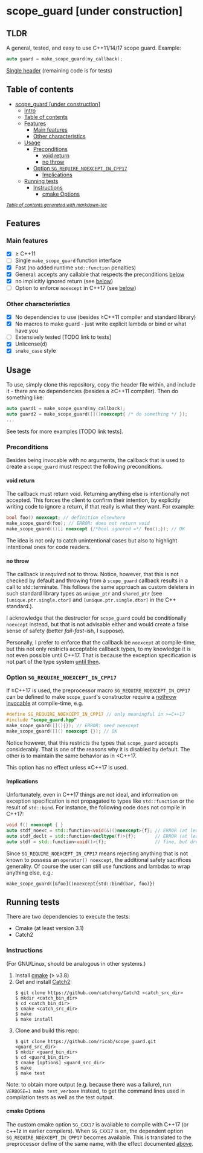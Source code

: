 # scope_guard [under construction]
## TLDR
A general, tested, and easy to use C++11/14/17 scope guard. Example:

```c++
auto guard = make_scope_guard(my_callback);
```

<a href="https://github.com/ricab/scope_guard/blob/master/README.md">Single header</a> (remaining code is for tests)

## Table of contents

- [scope_guard [under construction]](#scope-guard--under-construction-)
  * [Intro](#intro)
  * [Table of contents](#table-of-contents)
  * [Features](#features)
    + [Main features](#main-features)
    + [Other characteristics](#other-characteristics)
  * [Usage](#usage)
    + [Preconditions](#preconditions)
      - [void return](#void-return)
      - [no throw](#no-throw)
    + [Option `SG_REQUIRE_NOEXCEPT_IN_CPP17`](#option--sg-require-noexcept-in-cpp17-)
      - [Implications](#implications)
  * [Running tests](#running-tests)
    + [Instructions](#instructions)
      - [cmake Options](#cmake-options)

<small><i><a href='http://ecotrust-canada.github.io/markdown-toc/'>Table of contents generated with markdown-toc</a></i></small>

## Features

### Main features
- [x] &ge; C++11
- [ ] Single `make_scope_guard` function interface
- [x] Fast (no added runtime `std::function` penalties)
- [x] General: accepts any callable that respects the preconditions
[below](#preconditions)
- [x] no implicitly ignored return (see [below](#void-return))
- [ ] Option to enforce `noexcept` in C++17
(see [below](#option-sg_require_noexcept_in_cpp17))

### Other characteristics
- [x] No dependencies to use (besides &ge;C++11 compiler and standard library)
- [x] No macros to make guard - just write explicit lambda or bind or what have
you
- [ ] Extensively tested [TODO link to tests]
- [x] Unlicense(d)
- [x] `snake_case` style

## Usage
To use,  simply clone this repository, copy the header file within, and include 
it - there are no dependencies (besides a &ge;C++11 compiler). Then do something
like:

```c++
auto guard1 = make_scope_guard(my_callback);
auto guard2 = make_scope_guard([]()noexcept{ /* do something */ });
...
```

See tests for more examples [TODO link tests].

### Preconditions

Besides being invocable with no arguments, the callback that is used to create a `scope_guard` must respect the following preconditions.

#### void return

The callback must return void. Returning anything else is intentionally not
accepted. This forces the client to confirm their intention, by explicitly
writing code to ignore a return, if that really is what they want. For example:

```c++
bool foo() noexcept; // definition elsewhere
make_scope_guard(foo); // ERROR: does not return void
make_scope_guard(()[] noexcept {/*bool ignored =*/ foo();}); // OK
```

The idea is not only to catch unintentional cases but also to highlight
intentional ones for code readers.

#### no throw

The callback _is required_ not to throw. Notice,
however, that this is not checked by default and throwing from a
`scope_guard` callback results in a call to std::terminate. This follows the
same approach as custom deleters in such standard library types as `unique_ptr`
and `shared_ptr` (see `[unique.ptr.single.ctor]` and
`[unique.ptr.single.dtor]` in the C++ standard.).

I acknowledge that the destructor for `scope_guard` could
be conditionally `noexcept` instead, but that is not advisable either and would
create a false sense of safety (better _fail-fast_-ish, I suppose).

Personally, I prefer to enforce that the callback be
`noexcept` at compile-time, but this not only restricts acceptable callback
types, to my knowledge it is not even possible until C++17. That is because the
exception specification is not part of the type system
[until then](http://www.open-std.org/jtc1/sc22/wg21/docs/papers/2015/p0012r1.html).

### Option `SG_REQUIRE_NOEXCEPT_IN_CPP17`

If &ge;C++17 is used, the preprocessor macro
`SG_REQUIRE_NOEXCEPT_IN_CPP17` can be defined to
make `scope_guard`'s constructor require a
[nothrow invocable](http://en.cppreference.com/w/cpp/types/is_invocable)
at compile-time, e.g.

```c++
#define SG_REQUIRE_NOEXCEPT_IN_CPP17 // only meaningful in >=C++17
#include "scope_guard.hpp"
make_scope_guard([](){}); // ERROR: need noexcept
make_scope_guard([]() noexcept {}); // OK
```

Notice however, that this restricts the types that `scope_guard` accepts
considerably. That is one of the reasons why it is disabled by default. The
other is to maintain the same behavior as in &lt;C++17.

This option has no effect unless &ge;C++17 is used.

#### Implications

Unfortunately, even in C++17 things are not ideal, and information on
exception specification is not propagated to types like `std::function` or
the result of `std::bind`. For instance, the following code does not compile
in C++17:

```c++
void f() noexcept { }
auto stdf_noexc = std::function<void(&)()noexcept>{f}; // ERROR (at least in g++ and clang++)
auto stdf_declt = std::function<decltype(f)>{f};       // ERROR (at least in g++ and clang++)
auto stdf = std::function<void()>{f};                  // fine, but drops noexcept info
```

Since `SG_REQUIRE_NOEXCEPT_IN_CPP17` means rejecting anything that
is not known to possess an `operator() noexcept`, the additional
safety sacrifices generality. Of course the user can still use functions and
lambdas to wrap anything else, e.g.:

    make_scope_guard([&foo]()noexcept{std::bind(bar, foo)})

## Running tests
There are two dependencies to execute the tests:
- Cmake (at least version 3.1)
- Catch2
    
### Instructions
(For GNU/Linux, should be analogous in other systems.)

1. Install [cmake](https://cmake.org/) (&ge; v3.8)
2. Get and install [Catch2](https://github.com/catchorg/Catch2):
    ```
    $ git clone https://github.com/catchorg/Catch2 <catch_src_dir>
    $ mkdir <catch_bin_dir>
    $ cd <catch_bin_dir>
    $ cmake <catch_src_dir>
    $ make
    $ make install
    ```
3. Clone and build this repo:
    ```
    $ git clone https://github.com/ricab/scope_guard.git <guard_src_dir>
    $ mkdir <guard_bin_dir>
    $ cd <guard_bin_dir>
    $ cmake [options] <guard_src_dir>
    $ make
    $ make test
    ```

Note: to obtain more output (e.g. because there was a failure), run
`VERBOSE=1 make test_verbose` instead, to get the command lines used in
compilation tests as well as the test output.

#### cmake Options
The custom cmake option `SG_CXX17` is available to compile with C++17 (or
c++1z in earlier compilers). When `SG_CXX17` is on, the dependent option
`SG_REQUIRE_NOEXCEPT_IN_CPP17` becomes available. This is translated to the
preprocessor define of the same name, with the effect documented
[above](#option-sg_require_noexcept_in_cpp17).



